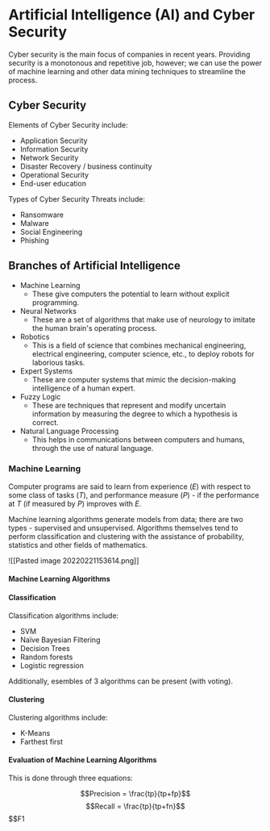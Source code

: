 # Artificial Intelligence (AI) and Cyber Security

Cyber security is the main focus of companies in recent years. Providing security is a monotonous and repetitive job, however; we can use the power of machine learning and other data mining techniques to streamline the process.

## Cyber Security

Elements of Cyber Security include:
- Application Security
- Information Security
- Network Security
- Disaster Recovery / business continuity
- Operational Security
- End-user education

Types of Cyber Security Threats include:
- Ransomware
- Malware
- Social Engineering
- Phishing

## Branches of Artificial Intelligence
- Machine Learning
	- These give computers the potential to learn without explicit programming.
- Neural Networks
	- These are a set of algorithms that make use of neurology to imitate the human brain's operating process.
- Robotics
	- This is a field of science that combines mechanical engineering, electrical engineering, computer science, etc., to deploy robots for laborious tasks.
- Expert Systems
	- These are computer systems that mimic the decision-making intelligence of a human expert.
- Fuzzy Logic
	- These are techniques that represent and modify uncertain information by measuring the degree to which a hypothesis is correct.
- Natural Language Processing
	- This helps in communications between computers and humans, through the use of natural language.

### Machine Learning

Computer programs are said to learn from experience $(E)$ with respect to some class of tasks $(T)$, and performance measure $(P)$ - if the performance at $T$ (if measured by $P$) improves with $E$.

Machine learning algorithms generate models from data; there are two types - supervised and unsupervised. Algorithms themselves tend to perform classification and clustering with the assistance of probability, statistics and other fields of mathematics.

![[Pasted image 20220221153614.png]]

#### Machine Learning Algorithms

#### Classification

Classification algorithms include:
- SVM
- Naïve Bayesian Filtering
- Decision Trees
- Random forests
- Logistic regression

Additionally, esembles of 3 algorithms can be present (with voting).

#### Clustering
Clustering algorithms include:
- K-Means
- Farthest first

#### Evaluation of Machine Learning Algorithms
This is done through three equations:

$$Precision = \frac{tp}{tp+fp}$$
$$Recall = \frac{tp}{tp+fn}$$
$$F1